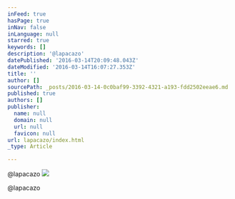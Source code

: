 ```yaml
---
inFeed: true
hasPage: true
inNav: false
inLanguage: null
starred: true
keywords: []
description: '@lapacazo'
datePublished: '2016-03-14T20:09:48.043Z'
dateModified: '2016-03-14T16:07:27.353Z'
title: ''
author: []
sourcePath: _posts/2016-03-14-0c0baf99-3392-4321-a193-fdd2502eeae6.md
published: true
authors: []
publisher:
  name: null
  domain: null
  url: null
  favicon: null
url: lapacazo/index.html
_type: Article

---
```

@lapacazo
![](https://the-grid-user-content.s3-us-west-2.amazonaws.com/5f6bb90c-98a2-43e0-ac00-1a299ed7b82c.jpg)

@lapacazo